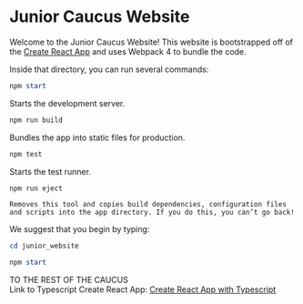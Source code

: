 # Junior Caucus Website

Welcome to the Junior Caucus Website! This website is bootstrapped off of the [Create React App](https://create-react-app.dev/) and uses Webpack 4 to bundle the code.

Inside that directory, you can run several commands:
  ```powershell
  npm start
  ```

  Starts the development server. 
  ```powershell
  npm run build
  ```

  Bundles the app into static files for production. 
  ```powershell
  npm test
  ```

  Starts the test runner. 
  ```powershell
  npm run eject
  ```

    Removes this tool and copies build dependencies, configuration files
    and scripts into the app directory. If you do this, you can’t go back!

We suggest that you begin by typing: 
  ```powershell
  cd junior_website
  
  npm start
  ```



TO THE REST OF THE CAUCUS \
Link to Typescript Create React App: [Create React App with Typescript](https://create-react-app.dev/docs/adding-typescript/)